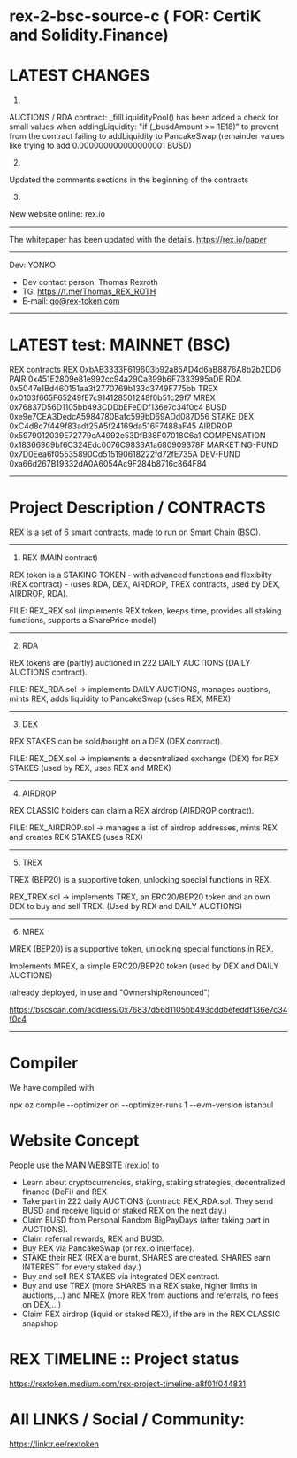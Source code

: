 # rex-2-bsc-source-c ( FOR: CertiK and Solidity.Finance)



# LATEST CHANGES 

1.
AUCTIONS / RDA contract:
_fillLiquidityPool() has been added a check for small values when addingLiquidity: "if (_busdAmount >= 1E18)"
to prevent from the contract failing to addLiquidity to PancakeSwap (remainder values like trying to add 0.000000000000000001 BUSD)

2.
Updated the comments sections in the beginning of the contracts

3.
New website online: rex.io


****

The whitepaper has been updated with the details. https://rex.io/paper

****

Dev: YONKO
+ Dev contact person: Thomas Rexroth
+ TG: https://t.me/Thomas_REX_ROTH
+ E-mail: go@rex-token.com

****

# LATEST test: MAINNET (BSC)
REX contracts
REX 0xbAB3333F619603b92a85AD4d6aB8876A8b2b2DD6
PAIR 0x451E2809e81e992cc94a29Ca399b6F7333995aDE
RDA 0x5047e1Bd460151aa3f2770769b133d3749F775bb
TREX 0x0103f665F65249fE7c914128501248f0b51c29f7
MREX 0x76837D56D1105bb493CDDbEFeDDf136e7c34f0c4
BUSD 0xe9e7CEA3DedcA5984780Bafc599bD69ADd087D56
STAKE DEX 0xC4d8c7f449f83adf25A5f24169da516F7488aF45
AIRDROP 0x5979012039E72779cA4992e53DfB38F07018C6a1
COMPENSATION 0x18366969bf6C324Edc0076C9833A1a680909378F
MARKETING-FUND 0x7D0Eea6f05535890Cd515190618222fd72fE735A
DEV-FUND 0xa66d267B19332dA0A6054Ac9F284b8716c864F84

----


# Project Description / CONTRACTS
REX is a set of 6 smart contracts, made to run on Smart Chain (BSC).

****

1. REX (MAIN contract)

REX token is a STAKING TOKEN - with advanced functions and flexibilty (REX contract) - (uses RDA, DEX, AIRDROP, TREX contracts, used by DEX, AIRDROP, RDA).

FILE: REX_REX.sol (implements REX token, keeps time, provides all staking functions, supports a SharePrice model)

****

2. RDA

REX tokens are (partly) auctioned in 222 DAILY AUCTIONS (DAILY AUCTIONS contract).

FILE: REX_RDA.sol -> implements DAILY AUCTIONS, manages auctions, mints REX, adds liquidity to PancakeSwap (uses REX, MREX)

****

3. DEX

REX STAKES can be sold/bought on a DEX (DEX contract).

FILE: REX_DEX.sol -> implements a decentralized exchange (DEX) for REX STAKES (used by REX, uses REX and MREX)

****

4. AIRDROP

REX CLASSIC holders can claim a REX airdrop (AIRDROP contract).

FILE: REX_AIRDROP.sol -> manages a list of airdrop addresses, mints REX and creates REX STAKES (uses REX)

****

5. TREX

TREX (BEP20) is a supportive token, unlocking special functions in REX.

REX_TREX.sol -> implements TREX, an ERC20/BEP20 token and an own DEX to buy and sell TREX. (Used by REX and DAILY AUCTIONS)

****

6. MREX

MREX (BEP20) is a supportive token, unlocking special functions in REX.

Implements MREX, a simple ERC20/BEP20 token (used by DEX and DAILY AUCTIONS)

(already deployed, in use and "OwnershipRenounced")

https://bscscan.com/address/0x76837d56d1105bb493cddbefeddf136e7c34f0c4

****


# Compiler
We have compiled with

npx oz compile --optimizer on --optimizer-runs 1 --evm-version istanbul


# Website Concept
People use the MAIN WEBSITE (rex.io) to
* Learn about cryptocurrencies, staking, staking strategies, decentralized finance (DeFi) and REX
* Take part in 222 daily AUCTIONS (contract: REX_RDA.sol. They send BUSD and receive liquid or staked REX on the next day.)
* Claim BUSD from Personal Random BigPayDays (after taking part in AUCTIONS).
* Claim referral rewards, REX and BUSD.
* Buy REX via PancakeSwap (or rex.io interface).
* STAKE their REX (REX are burnt, SHARES are created. SHARES earn INTEREST for every staked day.)
* Buy and sell REX STAKES via integrated DEX contract.
* Buy and use TREX (more SHARES in a REX stake, higher limits in auctions,...) and MREX (more REX from auctions and referrals, no fees on DEX,...)
* Claim REX airdrop (liquid or staked REX), if the are in the REX CLASSIC snapshop


# REX TIMELINE :: Project status
https://rextoken.medium.com/rex-project-timeline-a8f01f044831


# All LINKS / Social / Community:
https://linktr.ee/rextoken

